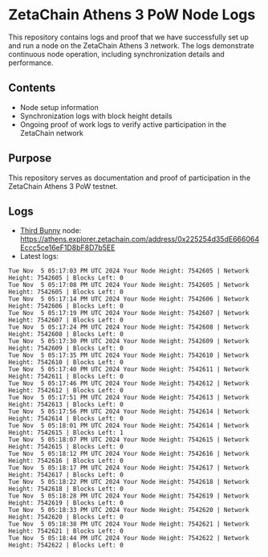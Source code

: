 # ZetaChain Athens 3 PoW Node Logs
This repository contains logs and proof that we have successfully set up and run a node on the ZetaChain Athens 3 network. The logs demonstrate continuous node operation, including synchronization details and performance.

## Contents
- Node setup information
- Synchronization logs with block height details
- Ongoing proof of work logs to verify active participation in the ZetaChain network

## Purpose
This repository serves as documentation and proof of participation in the ZetaChain Athens 3 PoW testnet.

## Logs

- [Third Bunny](https://thirdbunny.xyz/) node: https://athens.explorer.zetachain.com/address/0x225254d35dE666064Eccc5ce16eF1D8bF8D7b5EE
- Latest logs:
```
Tue Nov  5 05:17:03 PM UTC 2024 Your Node Height: 7542605 | Network Height: 7542605 | Blocks Left: 0
Tue Nov  5 05:17:08 PM UTC 2024 Your Node Height: 7542605 | Network Height: 7542605 | Blocks Left: 0
Tue Nov  5 05:17:14 PM UTC 2024 Your Node Height: 7542606 | Network Height: 7542606 | Blocks Left: 0
Tue Nov  5 05:17:19 PM UTC 2024 Your Node Height: 7542607 | Network Height: 7542607 | Blocks Left: 0
Tue Nov  5 05:17:24 PM UTC 2024 Your Node Height: 7542608 | Network Height: 7542608 | Blocks Left: 0
Tue Nov  5 05:17:30 PM UTC 2024 Your Node Height: 7542609 | Network Height: 7542609 | Blocks Left: 0
Tue Nov  5 05:17:35 PM UTC 2024 Your Node Height: 7542610 | Network Height: 7542610 | Blocks Left: 0
Tue Nov  5 05:17:40 PM UTC 2024 Your Node Height: 7542611 | Network Height: 7542611 | Blocks Left: 0
Tue Nov  5 05:17:46 PM UTC 2024 Your Node Height: 7542612 | Network Height: 7542612 | Blocks Left: 0
Tue Nov  5 05:17:51 PM UTC 2024 Your Node Height: 7542613 | Network Height: 7542613 | Blocks Left: 0
Tue Nov  5 05:17:56 PM UTC 2024 Your Node Height: 7542614 | Network Height: 7542614 | Blocks Left: 0
Tue Nov  5 05:18:01 PM UTC 2024 Your Node Height: 7542614 | Network Height: 7542615 | Blocks Left: 1
Tue Nov  5 05:18:07 PM UTC 2024 Your Node Height: 7542615 | Network Height: 7542615 | Blocks Left: 0
Tue Nov  5 05:18:12 PM UTC 2024 Your Node Height: 7542616 | Network Height: 7542616 | Blocks Left: 0
Tue Nov  5 05:18:17 PM UTC 2024 Your Node Height: 7542617 | Network Height: 7542617 | Blocks Left: 0
Tue Nov  5 05:18:22 PM UTC 2024 Your Node Height: 7542618 | Network Height: 7542618 | Blocks Left: 0
Tue Nov  5 05:18:28 PM UTC 2024 Your Node Height: 7542619 | Network Height: 7542619 | Blocks Left: 0
Tue Nov  5 05:18:33 PM UTC 2024 Your Node Height: 7542620 | Network Height: 7542620 | Blocks Left: 0
Tue Nov  5 05:18:38 PM UTC 2024 Your Node Height: 7542621 | Network Height: 7542621 | Blocks Left: 0
Tue Nov  5 05:18:44 PM UTC 2024 Your Node Height: 7542622 | Network Height: 7542622 | Blocks Left: 0
```
